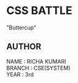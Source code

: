 # CSS BATTLE
"Buttercup"

## AUTHOR<br>
NAME : RICHA KUMARI<br>
BRANCH : CSE(SYSTEM)<br>
YEAR : 3rd
